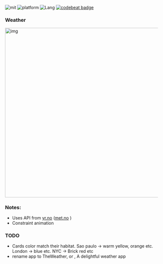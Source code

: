 ![mit](https://img.shields.io/badge/License-MIT-brightgreen.svg) ![platform](https://img.shields.io/badge/Platform-macOS-blue.svg) ![Lang](https://img.shields.io/badge/Language-Swift%204.1-orange.svg) [![codebeat badge](https://codebeat.co/badges/6d317d63-1398-47fc-8e5f-1cdb5a915f9f)](https://codebeat.co/projects/github-com-eonist-weatherapp-master)

### Weather

<img width="559.5" alt="img" src="https://rawgit.com/stylekit/img/master/weatherapp_rev1.mov.gif">

### Notes:

- Uses API from [yr.no](https://www.yr.no)  ([met.no](https://www.met.no) )
- Constraint animation

### TODO
- Cards color match their habitat. Sao paulo -> warm yellow, orange etc.  London -> blue etc. NYC -> Brick red etc
- rename app to TheWeather, or , A delightful weather app
